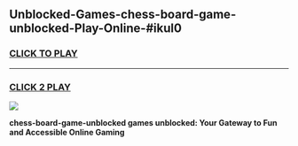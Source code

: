 
## Unblocked-Games-chess-board-game-unblocked-Play-Online-#ikul0
<h3>
<a href="https://premium.freeplayer.one?title=chess-board-game-unblocked&ref=27F">CLICK TO PLAY</a></h3>
<hr>

<h3>
<a href="https://premium.freeplayer.one?title=chess-board-game-unblocked&ref=27F">CLICK 2 PLAY</a>
  
</h3>

<a href="https://premium.freeplayer.one?title=chess-board-game-unblocked&ref=27F"><img src="https://clearcache.store/games.png"></a>


**chess-board-game-unblocked games unblocked: Your Gateway to Fun and Accessible Online Gaming**
